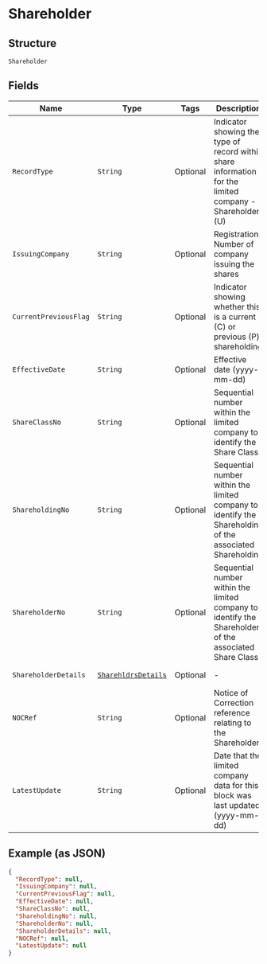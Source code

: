 
# Shareholder

## Structure

`Shareholder`

## Fields

| Name | Type | Tags | Description | Getter | Setter |
|  --- | --- | --- | --- | --- | --- |
| `RecordType` | `String` | Optional | Indicator showing the type of record within share information for the limited company - Shareholder (U) | String getRecordType() | setRecordType(String recordType) |
| `IssuingCompany` | `String` | Optional | Registration Number of company issuing the shares | String getIssuingCompany() | setIssuingCompany(String issuingCompany) |
| `CurrentPreviousFlag` | `String` | Optional | Indicator showing whether this is a current (C) or previous (P) shareholding | String getCurrentPreviousFlag() | setCurrentPreviousFlag(String currentPreviousFlag) |
| `EffectiveDate` | `String` | Optional | Effective date (yyyy-mm-dd) | String getEffectiveDate() | setEffectiveDate(String effectiveDate) |
| `ShareClassNo` | `String` | Optional | Sequential number within the limited company to identify the Share Class | String getShareClassNo() | setShareClassNo(String shareClassNo) |
| `ShareholdingNo` | `String` | Optional | Sequential number within the limited company to identify the Shareholding of the associated Shareholding | String getShareholdingNo() | setShareholdingNo(String shareholdingNo) |
| `ShareholderNo` | `String` | Optional | Sequential number within the limited company to identify the Shareholder of the associated Share Class | String getShareholderNo() | setShareholderNo(String shareholderNo) |
| `ShareholderDetails` | [`SharehldrsDetails`](../../doc/models/sharehldrs-details.md) | Optional | - | SharehldrsDetails getShareholderDetails() | setShareholderDetails(SharehldrsDetails shareholderDetails) |
| `NOCRef` | `String` | Optional | Notice of Correction reference relating to the Shareholder | String getNOCRef() | setNOCRef(String nOCRef) |
| `LatestUpdate` | `String` | Optional | Date that the limited company data for this block was last updated (yyyy-mm-dd) | String getLatestUpdate() | setLatestUpdate(String latestUpdate) |

## Example (as JSON)

```json
{
  "RecordType": null,
  "IssuingCompany": null,
  "CurrentPreviousFlag": null,
  "EffectiveDate": null,
  "ShareClassNo": null,
  "ShareholdingNo": null,
  "ShareholderNo": null,
  "ShareholderDetails": null,
  "NOCRef": null,
  "LatestUpdate": null
}
```

